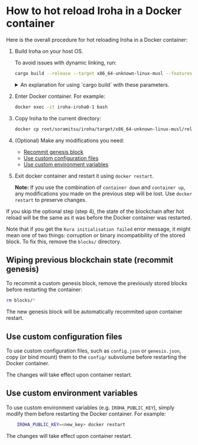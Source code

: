 # How to hot reload Iroha in a Docker container

Here is the overall procedure for hot reloading Iroha in a Docker container:

1. Build Iroha on your host OS.

    To avoid issues with dynamic linking, run:

    ```bash
    cargo build --release --target x86_64-unknown-linux-musl --features "vendored"
    ```

    <details> <summary> An explanation for using `cargo build` with these parameters. </summary>

    You may experience an issue with dynamic linking if your host OS has a newer version of `glibc` compared to the one in the Docker container. The options used in the command above resolve the issue:

    - `--target x86_64-unknown-linux-musl` forces static linking against `musl` libc implementation
    - `--features "vendored"` facilitates static linkage of the `openssl` library

    </details>

2. Enter Docker container. For example:

    ```bash
    docker exec -it iroha-iroha0-1 bash
    ```

3. Copy Iroha to the current directory:

    ```bash
    docker cp root/soramitsu/iroha/target/x86_64-unknown-linux-musl/release/iroha .
    ```

4. (Optional) Make any modifications you need:

    - [Recommit genesis block](#wiping-previous-blockchain-state-recommit-genesis)
    - [Use custom configuration files](#use-custom-configuration-files)
    - [Use custom environment variables](#use-custom-environment-variables)

5. Exit docker container and restart it using `docker restart`.

    **Note:** If you use the combination of `container down` and `container up`, any modifications you made on the previous step will be lost. Use `docker restart` to preserve changes.

If you skip the optional step (step 4), the state of the blockchain after hot reload will be the same as it was before the Docker container was restarted.

Note that if you get the `Kura initialisation failed` error message, it might mean one of two things: corruption or binary incompatibility of the stored block. To fix this, remove the `blocks/` directory.

## Wiping previous blockchain state (recommit genesis)

To recommit a custom genesis block, remove the previously stored blocks before restarting the container:

```bash
rm blocks/*
```

The new genesis block will be automatically recommited upon container restart.

## Use custom configuration files 

To use custom configuration files, such as `config.json` or `genesis.json`, copy (or bind mount) them to the `config/` subvolume before restarting the Docker container.

The changes will take effect upon container restart.

## Use custom environment variables

To use custom environment variables (e.g. `IROHA_PUBLIC_KEY`), simply modify them before restarting the Docker container. For example:

```bash
    IROHA_PUBLIC_KEY=<new_key> docker restart
```

The changes will take effect upon container restart.
